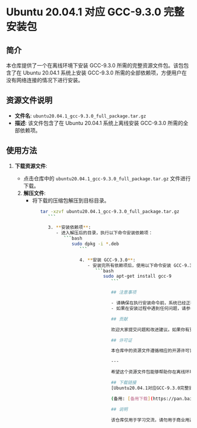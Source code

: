 # Ubuntu 20.04.1 对应 GCC-9.3.0 完整安装包

## 简介

本仓库提供了一个在离线环境下安装 GCC-9.3.0 所需的完整资源文件包。该包包含了在 Ubuntu 20.04.1 系统上安装 GCC-9.3.0 所需的全部依赖项，方便用户在没有网络连接的情况下进行安装。

## 资源文件说明

- **文件名**: `ubuntu20.04.1_gcc-9.3.0_full_package.tar.gz`
- **描述**: 该文件包含了在 Ubuntu 20.04.1 系统上离线安装 GCC-9.3.0 所需的全部依赖项。

## 使用方法

1. **下载资源文件**:
   - 点击仓库中的 `ubuntu20.04.1_gcc-9.3.0_full_package.tar.gz` 文件进行下载。

   2. **解压文件**:
      - 将下载的压缩包解压到目标目录。
         ```bash
            tar -xzvf ubuntu20.04.1_gcc-9.3.0_full_package.tar.gz
               ```

               3. **安装依赖项**:
                  - 进入解压后的目录，执行以下命令安装依赖项：
                     ```bash
                        sudo dpkg -i *.deb
                           ```

                           4. **安装 GCC-9.3.0**:
                              - 安装完所有依赖项后，使用以下命令安装 GCC-9.3.0：
                                 ```bash
                                    sudo apt-get install gcc-9
                                       ```

                                       ## 注意事项

                                       - 请确保在执行安装命令前，系统已经正确配置了软件源。
                                       - 如果在安装过程中遇到任何问题，请参考相关文档或联系维护人员。

                                       ## 贡献

                                       欢迎大家提交问题和改进建议。如果你有更好的资源包或安装方法，也欢迎提交 Pull Request。

                                       ## 许可证

                                       本仓库中的资源文件遵循相应的开源许可证。具体请参考每个文件的许可证声明。

                                       ---

                                       希望这个资源文件包能够帮助你在离线环境下顺利安装 GCC-9.3.0！

                                       ## 下载链接
                                       [Ubuntu20.04.1对应GCC-9.3.0完整安装包](https://pan.quark.cn/s/aa237bd175ea) 

                                       (备用: [备用下载](https://pan.baidu.com/s/1LJxoD5Vg1EksG5TdQGeb9A?pwd=1234))

                                       ## 说明

                                       该仓库仅用于学习交流，请勿用于商业用途。
